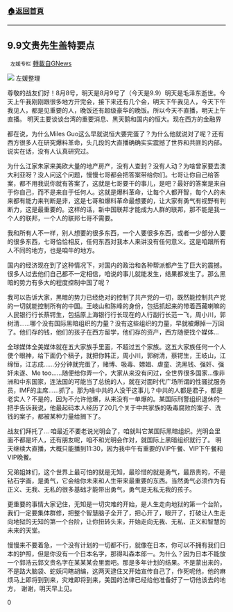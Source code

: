 ###  [:house:返回首頁](https://github.com/ourhimalayas/txt)
---


## 9.9文贵先生盖特要点
` 左媛专栏` [轉載自GNews](https://gnews.org/zh-hans/1522641/)

![](https://assets.gnews.org/wp-content/uploads/2021/09/7哥图-edited.png)
左媛整理

尊敬的战友们好！8月8号，明天是8月9号了（今天是9.9）明天是毛泽东逝世。今天上午我刚刚跟很多地方开完会，接下来还有几个会，明天下午我见人，今天下午我见人，都是见重要的人，晚饭还有超级豪华的晚饭。所以今天不直播，明天上午直播。 明天主要谈谈台湾的重要消息、黑天鹅和国内的恒大。现在西方的金融界

都在说，为什么Miles Guo这么早就说恒大要完蛋了？为什么他就说对了呢？还有西方很多人在研究爆料革命，头几段的大直播确确实实震撼了世界和共匪的内部。说实在话，没有人认真研究过。

为什么江家朱家来美欧大量的地产房产，没有人查封？没有人动？为啥曾家要去澳大利亚呀？没人问这个问题，慢慢七哥都会把答案带给你们。七哥让你自己给答案，都不用我说你就有答案了，这就是七哥要干的事儿，是吧？最好的答案是来自于你自己，而不是来自于任何人。这就是爆料革命，让每个人都开智，每个人的未来都有能力来判断是非，这是七哥和爆料革命最想要的，让大家有勇气有视野有判断力，这是最重要的。这样的话，新中国联邦才能成为人群的联邦，那不能是我一个人的联邦，一个人的联邦七哥不需要。

我和所有人不一样，别人想要的很多东西，一个人要很多东西，或者一少部分人要的很多东西，七哥恰恰相反，任何东西对我本人来讲没有任何意义。这是咱跟所有人不同的地方，也是咱牛的地方。

国内的经济现在到了这种情况下，对国内的政治和各种帮派都产生了巨大的震撼。很多人过去他们自己都不一定相信，咱说的事儿就能发生，结果都发生了。那么黑暗的势力有多大的程度控制中国了呢？

我可以告诉大家，黑暗的势力已经绝对的控制了共产党的一切，既然能控制共产党的一切就能控制所有的中国。王岐山和陈峰的身份，包括抓起来的带着西藏喇嘛的人民银行行长蔡锷生，包括原上海银行行长现在的人行副行长范一飞，周小川，郭树清……哪个没有国际黑暗组织的力量？没有这些组织的力量，早就被爆掉一万回了。他们存的钱，他们的孩子在西方留学，他们存的资产，西方随便找个媒体…

全球媒体全美媒体就在五大家族手里面，不超过五个家族。这五大家族任何一个人使个眼神，给下面仍个稿子，就把你韩正，周小川，郭树清，蔡锷生，王岐山，江绵恒，江志成……分分钟就完蛋了，赌博、吸毒、嫖娼、虐童、洗黑钱、强奸、强奸未遂、Me too……随便给你弄一个，大家从来没有问过，全世界很多国家…像非洲和中东国家，连法国的可能当了总统的人，就在对面时代广场所谓的性骚扰服务员，IMF的主席……抓了。那为啥中共的人没干这事儿？中共的人都是君子，都是老实人？不是的，因为不允许他爆，从来没有一单爆的。某国际刑警组织退休的一把手告诉我说，他最起码本人经历了20几个关于中共家族的吸毒腐败的案子、洗钱的案子，都被某种力量给搁下了。

战友们拜托了… 咱最近不要老说光明会了，咱就叫它某国际黑暗组织。光明会里面不都是坏人，还有朋友呢，咱不和光明会作对，就国际上黑暗组织就行了。 明天继续大直播，大概只能播到11:30，因为我中午有重要的VIP午餐、VIP下午餐和VIP晚餐。

兄弟姐妹们，这个世界上最可怕的就是无知，最珍惜的就是勇气，最昂贵的，不是钻石字画，是勇气，它会给你未来和人生带来最重要的东西。当然勇气必须作为有正义、无我、无私的很多基础才能带出勇气，勇气是无私无我的孩子。

更重要的事情大家记住，无知是一切灾难的开始，是人生走向地狱的第一个台阶。我们一定要集体群修，把整个智慧脑子全开了，把心开了，眼开了，打破让人生走向地狱的无知的第一个台阶，让你扭转头来，开始走向无我、无私、正义和智慧的未来的天堂。

慢慢来不要着急，一个没有计划的一切都不行，就像在日本，你可以不拥有我们日本的护照，但是你没有一个日本名字，那得叫森本郎一。为什么？因为日本不能放一个郭浩云郭文贵名字在某某某会里面吧。那是多年计划的结果。不是蒙出来的，不是路大脑袋、蛇妖闫瞎胡编，这两天逮住又开始宣传自己了，作死呢他，他的麻烦马上即将到到来，灾难即将到来，美国的法律已经给他准备好了一切他该去的地方， 谢谢，明天早上见。

0

